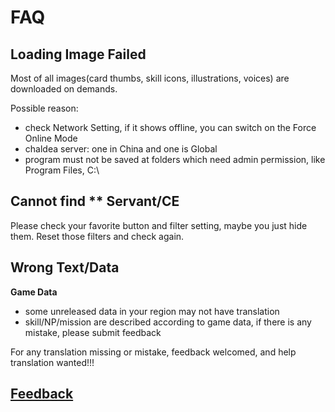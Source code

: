 # FAQ

## Loading Image Failed
Most of all images(card thumbs, skill icons, illustrations, voices) are downloaded on demands.

Possible reason:
- check Network Setting, if it shows offline, you can switch on the Force Online Mode
- chaldea server: one in China and one is Global
- program must not be saved at folders which need admin permission, like Program Files, C:\

## Cannot find ** Servant/CE
Please check your favorite button and filter setting, maybe you just hide them. Reset those filters and check again.


## Wrong Text/Data

**Game Data**
- some unreleased data in your region may not have translation
- skill/NP/mission are described according to game data, if there is any mistake, please submit feedback

For any translation missing or mistake, feedback welcomed, and help translation wanted!!!

## [Feedback](./feedback.md)
